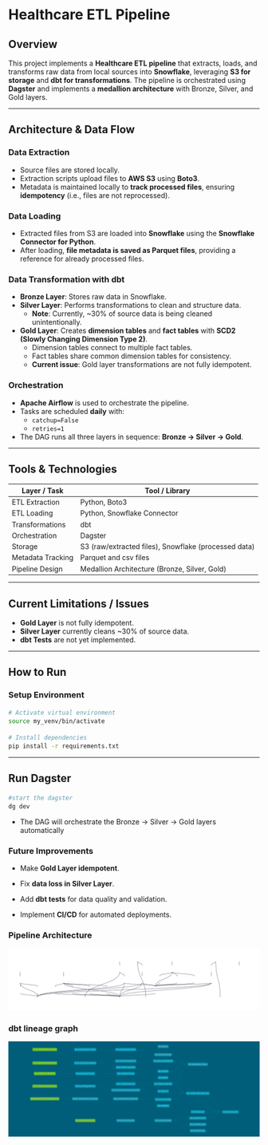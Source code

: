 # Healthcare ETL Pipeline

## Overview

This project implements a **Healthcare ETL pipeline** that extracts, loads, and transforms raw data from local sources into **Snowflake**, leveraging **S3 for storage** and **dbt for transformations**. The pipeline is orchestrated using **Dagster** and implements a **medallion architecture** with Bronze, Silver, and Gold layers.

---

## Architecture & Data Flow

### Data Extraction
- Source files are stored locally.  
- Extraction scripts upload files to **AWS S3** using **Boto3**.  
- Metadata is maintained locally to **track processed files**, ensuring **idempotency** (i.e., files are not reprocessed).

### Data Loading
- Extracted files from S3 are loaded into **Snowflake** using the **Snowflake Connector for Python**.  
- After loading, **file metadata is saved as Parquet files**, providing a reference for already processed files.

### Data Transformation with dbt
- **Bronze Layer**: Stores raw data in Snowflake.  
- **Silver Layer**: Performs transformations to clean and structure data.  
  - **Note**: Currently, ~30% of source data is being cleaned unintentionally.  
- **Gold Layer**: Creates **dimension tables** and **fact tables** with **SCD2 (Slowly Changing Dimension Type 2)**.  
  - Dimension tables connect to multiple fact tables.  
  - Fact tables share common dimension tables for consistency.  
  - **Current issue**: Gold layer transformations are not fully idempotent.

### Orchestration
- **Apache Airflow** is used to orchestrate the pipeline.  
- Tasks are scheduled **daily** with:
  - `catchup=False`
  - `retries=1`  
- The DAG runs all three layers in sequence: **Bronze → Silver → Gold**.

---

## Tools & Technologies

| Layer / Task          | Tool / Library                               |
|-----------------------|----------------------------------------------|
| ETL Extraction        | Python, Boto3                                |
| ETL Loading           | Python, Snowflake Connector                  |
| Transformations       | dbt                                          |
| Orchestration         | Dagster                                      |
| Storage               | S3 (raw/extracted files), Snowflake (processed data) |
| Metadata Tracking     | Parquet and csv files                        |
| Pipeline Design       | Medallion Architecture (Bronze, Silver, Gold)|

---

## Current Limitations / Issues
- **Gold Layer** is not fully idempotent.  
- **Silver Layer** currently cleans ~30% of source data.  
- **dbt Tests** are not yet implemented.

---

## How to Run

### Setup Environment
```bash
# Activate virtual environment
source my_venv/bin/activate

# Install dependencies
pip install -r requirements.txt
```
---

## Run Dagster
```bash
#start the dagster
dg dev

```
- The DAG will orchestrate the Bronze → Silver → Gold layers automatically

### Future Improvements

- Make **Gold Layer idempotent**.

- Fix **data loss in Silver Layer**.

- Add **dbt tests** for data quality and validation.

- Implement **CI/CD** for automated deployments.


### Pipeline Architecture

![Dagster UI Screenshot](Global_Asset_Lineage.svg)


### dbt lineage graph

![dbt lineage graph](dbt-dag.png)